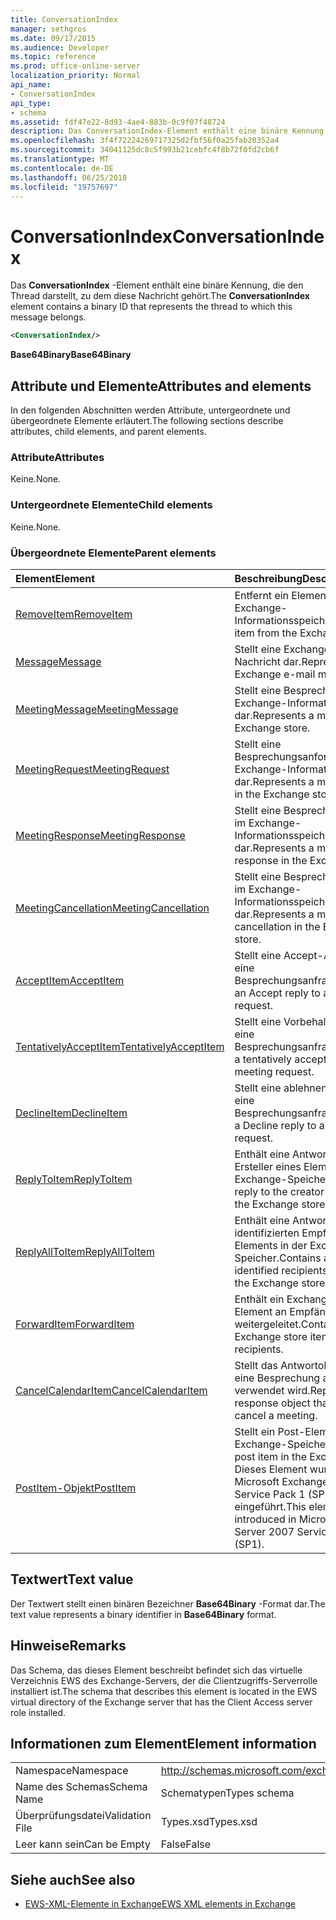 ```yaml
---
title: ConversationIndex
manager: sethgros
ms.date: 09/17/2015
ms.audience: Developer
ms.topic: reference
ms.prod: office-online-server
localization_priority: Normal
api_name:
- ConversationIndex
api_type:
- schema
ms.assetid: fdf47e22-8d93-4ae4-883b-0c9f07f48724
description: Das ConversationIndex-Element enthält eine binäre Kennung, die den Thread darstellt, zu dem diese Nachricht gehört.
ms.openlocfilehash: 3f4f72224269717325d2fbf56f0a25fab20352a4
ms.sourcegitcommit: 34041125dc8c5f993b21cebfc4f8b72f0fd2cb6f
ms.translationtype: MT
ms.contentlocale: de-DE
ms.lasthandoff: 06/25/2018
ms.locfileid: "19757697"
---
```

# <a name="conversationindex"></a><span data-ttu-id="9fe59-103">ConversationIndex</span><span class="sxs-lookup"><span data-stu-id="9fe59-103">ConversationIndex</span></span>

<span data-ttu-id="9fe59-104">Das **ConversationIndex** -Element enthält eine binäre Kennung, die den Thread darstellt, zu dem diese Nachricht gehört.</span><span class="sxs-lookup"><span data-stu-id="9fe59-104">The **ConversationIndex** element contains a binary ID that represents the thread to which this message belongs.</span></span> 
  
```xml
<ConversationIndex/>
```

 <span data-ttu-id="9fe59-105">**Base64Binary**</span><span class="sxs-lookup"><span data-stu-id="9fe59-105">**Base64Binary**</span></span>
## <a name="attributes-and-elements"></a><span data-ttu-id="9fe59-106">Attribute und Elemente</span><span class="sxs-lookup"><span data-stu-id="9fe59-106">Attributes and elements</span></span>

<span data-ttu-id="9fe59-107">In den folgenden Abschnitten werden Attribute, untergeordnete und übergeordnete Elemente erläutert.</span><span class="sxs-lookup"><span data-stu-id="9fe59-107">The following sections describe attributes, child elements, and parent elements.</span></span>
  
### <a name="attributes"></a><span data-ttu-id="9fe59-108">Attribute</span><span class="sxs-lookup"><span data-stu-id="9fe59-108">Attributes</span></span>

<span data-ttu-id="9fe59-109">Keine.</span><span class="sxs-lookup"><span data-stu-id="9fe59-109">None.</span></span>
  
### <a name="child-elements"></a><span data-ttu-id="9fe59-110">Untergeordnete Elemente</span><span class="sxs-lookup"><span data-stu-id="9fe59-110">Child elements</span></span>

<span data-ttu-id="9fe59-111">Keine.</span><span class="sxs-lookup"><span data-stu-id="9fe59-111">None.</span></span>
  
### <a name="parent-elements"></a><span data-ttu-id="9fe59-112">Übergeordnete Elemente</span><span class="sxs-lookup"><span data-stu-id="9fe59-112">Parent elements</span></span>

|<span data-ttu-id="9fe59-113">**Element**</span><span class="sxs-lookup"><span data-stu-id="9fe59-113">**Element**</span></span>|<span data-ttu-id="9fe59-114">**Beschreibung**</span><span class="sxs-lookup"><span data-stu-id="9fe59-114">**Description**</span></span>|
|:-----|:-----|
|[<span data-ttu-id="9fe59-115">RemoveItem</span><span class="sxs-lookup"><span data-stu-id="9fe59-115">RemoveItem</span></span>](removeitem.md) <br/> |<span data-ttu-id="9fe59-116">Entfernt ein Element aus dem Exchange-Informationsspeicher.</span><span class="sxs-lookup"><span data-stu-id="9fe59-116">Removes an item from the Exchange store.</span></span>  <br/> |
|[<span data-ttu-id="9fe59-117">Message</span><span class="sxs-lookup"><span data-stu-id="9fe59-117">Message</span></span>](message-ex15websvcsotherref.md) <br/> |<span data-ttu-id="9fe59-118">Stellt eine Exchange-E-Mail-Nachricht dar.</span><span class="sxs-lookup"><span data-stu-id="9fe59-118">Represents an Exchange e-mail message.</span></span>  <br/> |
|[<span data-ttu-id="9fe59-119">MeetingMessage</span><span class="sxs-lookup"><span data-stu-id="9fe59-119">MeetingMessage</span></span>](meetingmessage.md) <br/> |<span data-ttu-id="9fe59-120">Stellt eine Besprechung im Exchange-Informationsspeicher dar.</span><span class="sxs-lookup"><span data-stu-id="9fe59-120">Represents a meeting in the Exchange store.</span></span>  <br/> |
|[<span data-ttu-id="9fe59-121">MeetingRequest</span><span class="sxs-lookup"><span data-stu-id="9fe59-121">MeetingRequest</span></span>](meetingrequest.md) <br/> |<span data-ttu-id="9fe59-122">Stellt eine Besprechungsanforderung im Exchange-Informationsspeicher dar.</span><span class="sxs-lookup"><span data-stu-id="9fe59-122">Represents a meeting request in the Exchange store.</span></span>  <br/> |
|[<span data-ttu-id="9fe59-123">MeetingResponse</span><span class="sxs-lookup"><span data-stu-id="9fe59-123">MeetingResponse</span></span>](meetingresponse.md) <br/> |<span data-ttu-id="9fe59-124">Stellt eine Besprechungsantwort im Exchange-Informationsspeicher dar.</span><span class="sxs-lookup"><span data-stu-id="9fe59-124">Represents a meeting response in the Exchange store.</span></span>  <br/> |
|[<span data-ttu-id="9fe59-125">MeetingCancellation</span><span class="sxs-lookup"><span data-stu-id="9fe59-125">MeetingCancellation</span></span>](meetingcancellation.md) <br/> |<span data-ttu-id="9fe59-126">Stellt eine Besprechungsabsage im Exchange-Informationsspeicher dar.</span><span class="sxs-lookup"><span data-stu-id="9fe59-126">Represents a meeting cancellation in the Exchange store.</span></span>  <br/> |
|[<span data-ttu-id="9fe59-127">AcceptItem</span><span class="sxs-lookup"><span data-stu-id="9fe59-127">AcceptItem</span></span>](acceptitem.md) <br/> |<span data-ttu-id="9fe59-128">Stellt eine Accept-Antwort auf eine Besprechungsanfrage.</span><span class="sxs-lookup"><span data-stu-id="9fe59-128">Represents an Accept reply to a meeting request.</span></span>  <br/> |
|[<span data-ttu-id="9fe59-129">TentativelyAcceptItem</span><span class="sxs-lookup"><span data-stu-id="9fe59-129">TentativelyAcceptItem</span></span>](tentativelyacceptitem.md) <br/> |<span data-ttu-id="9fe59-130">Stellt eine Vorbehalt Antwort auf eine Besprechungsanfrage.</span><span class="sxs-lookup"><span data-stu-id="9fe59-130">Represents a tentatively accepted reply to a meeting request.</span></span>  <br/> |
|[<span data-ttu-id="9fe59-131">DeclineItem</span><span class="sxs-lookup"><span data-stu-id="9fe59-131">DeclineItem</span></span>](declineitem.md) <br/> |<span data-ttu-id="9fe59-132">Stellt eine ablehnen Antwort auf eine Besprechungsanfrage.</span><span class="sxs-lookup"><span data-stu-id="9fe59-132">Represents a Decline reply to a meeting request.</span></span>  <br/> |
|[<span data-ttu-id="9fe59-133">ReplyToItem</span><span class="sxs-lookup"><span data-stu-id="9fe59-133">ReplyToItem</span></span>](replytoitem.md) <br/> |<span data-ttu-id="9fe59-134">Enthält eine Antwort an den Ersteller eines Elements in der Exchange-Speicher.</span><span class="sxs-lookup"><span data-stu-id="9fe59-134">Contains a reply to the creator of an item in the Exchange store.</span></span>  <br/> |
|[<span data-ttu-id="9fe59-135">ReplyAllToItem</span><span class="sxs-lookup"><span data-stu-id="9fe59-135">ReplyAllToItem</span></span>](replyalltoitem.md) <br/> |<span data-ttu-id="9fe59-136">Enthält eine Antwort an alle identifizierten Empfänger eines Elements in der Exchange-Speicher.</span><span class="sxs-lookup"><span data-stu-id="9fe59-136">Contains a reply to all identified recipients of an item in the Exchange store.</span></span>  <br/> |
|[<span data-ttu-id="9fe59-137">ForwardItem</span><span class="sxs-lookup"><span data-stu-id="9fe59-137">ForwardItem</span></span>](forwarditem.md) <br/> |<span data-ttu-id="9fe59-138">Enthält ein Exchange-Speicher-Element an Empfänger weitergeleitet.</span><span class="sxs-lookup"><span data-stu-id="9fe59-138">Contains an Exchange store item to forward to recipients.</span></span>  <br/> |
|[<span data-ttu-id="9fe59-139">CancelCalendarItem</span><span class="sxs-lookup"><span data-stu-id="9fe59-139">CancelCalendarItem</span></span>](cancelcalendaritem.md) <br/> |<span data-ttu-id="9fe59-140">Stellt das Antwortobjekt, das Sie eine Besprechung absagen verwendet wird.</span><span class="sxs-lookup"><span data-stu-id="9fe59-140">Represents the response object that is used to cancel a meeting.</span></span>  <br/> |
|[<span data-ttu-id="9fe59-141">PostItem-Objekt</span><span class="sxs-lookup"><span data-stu-id="9fe59-141">PostItem</span></span>](postitem.md) <br/> |<span data-ttu-id="9fe59-142">Stellt ein Post-Element im Exchange-Speicher.</span><span class="sxs-lookup"><span data-stu-id="9fe59-142">Represents a post item in the Exchange store.</span></span> <span data-ttu-id="9fe59-143">Dieses Element wurde in Microsoft Exchange Server 2007 Service Pack 1 (SP1) eingeführt.</span><span class="sxs-lookup"><span data-stu-id="9fe59-143">This element was introduced in Microsoft Exchange Server 2007 Service Pack 1 (SP1).</span></span>  <br/> |
   
## <a name="text-value"></a><span data-ttu-id="9fe59-144">Textwert</span><span class="sxs-lookup"><span data-stu-id="9fe59-144">Text value</span></span>

<span data-ttu-id="9fe59-145">Der Textwert stellt einen binären Bezeichner **Base64Binary** -Format dar.</span><span class="sxs-lookup"><span data-stu-id="9fe59-145">The text value represents a binary identifier in **Base64Binary** format.</span></span> 
  
## <a name="remarks"></a><span data-ttu-id="9fe59-146">Hinweise</span><span class="sxs-lookup"><span data-stu-id="9fe59-146">Remarks</span></span>

<span data-ttu-id="9fe59-147">Das Schema, das dieses Element beschreibt befindet sich das virtuelle Verzeichnis EWS des Exchange-Servers, der die Clientzugriffs-Serverrolle installiert ist.</span><span class="sxs-lookup"><span data-stu-id="9fe59-147">The schema that describes this element is located in the EWS virtual directory of the Exchange server that has the Client Access server role installed.</span></span>
  
## <a name="element-information"></a><span data-ttu-id="9fe59-148">Informationen zum Element</span><span class="sxs-lookup"><span data-stu-id="9fe59-148">Element information</span></span>

|||
|:-----|:-----|
|<span data-ttu-id="9fe59-149">Namespace</span><span class="sxs-lookup"><span data-stu-id="9fe59-149">Namespace</span></span>  <br/> |http://schemas.microsoft.com/exchange/services/2006/types  <br/> |
|<span data-ttu-id="9fe59-150">Name des Schemas</span><span class="sxs-lookup"><span data-stu-id="9fe59-150">Schema Name</span></span>  <br/> |<span data-ttu-id="9fe59-151">Schematypen</span><span class="sxs-lookup"><span data-stu-id="9fe59-151">Types schema</span></span>  <br/> |
|<span data-ttu-id="9fe59-152">Überprüfungsdatei</span><span class="sxs-lookup"><span data-stu-id="9fe59-152">Validation File</span></span>  <br/> |<span data-ttu-id="9fe59-153">Types.xsd</span><span class="sxs-lookup"><span data-stu-id="9fe59-153">Types.xsd</span></span>  <br/> |
|<span data-ttu-id="9fe59-154">Leer kann sein</span><span class="sxs-lookup"><span data-stu-id="9fe59-154">Can be Empty</span></span>  <br/> |<span data-ttu-id="9fe59-155">False</span><span class="sxs-lookup"><span data-stu-id="9fe59-155">False</span></span>  <br/> |
   
## <a name="see-also"></a><span data-ttu-id="9fe59-156">Siehe auch</span><span class="sxs-lookup"><span data-stu-id="9fe59-156">See also</span></span>



- [<span data-ttu-id="9fe59-157">EWS-XML-Elemente in Exchange</span><span class="sxs-lookup"><span data-stu-id="9fe59-157">EWS XML elements in Exchange</span></span>](ews-xml-elements-in-exchange.md)

